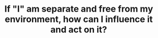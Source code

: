 ---
title: 'If "I" am separate and free from my environment, how can I influence it and act on it?'
tags: self nondual waking-up
star: true
freewillandself: true
order: 2
nondualpractice: true
---
